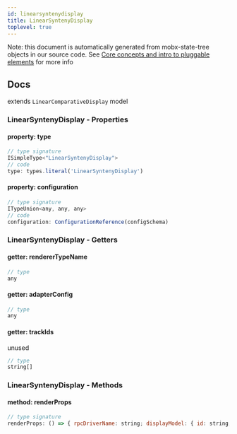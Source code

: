 ```yaml
---
id: linearsyntenydisplay
title: LinearSyntenyDisplay
toplevel: true
---
```


Note: this document is automatically generated from mobx-state-tree objects in
our source code. See [Core concepts and intro to pluggable
elements](/docs/developer_guide/) for more info

## Docs

extends `LinearComparativeDisplay` model

### LinearSyntenyDisplay - Properties

#### property: type

```js
// type signature
ISimpleType<"LinearSyntenyDisplay">
// code
type: types.literal('LinearSyntenyDisplay')
```

#### property: configuration

```js
// type signature
ITypeUnion<any, any, any>
// code
configuration: ConfigurationReference(configSchema)
```

### LinearSyntenyDisplay - Getters

#### getter: rendererTypeName

```js
// type
any
```

#### getter: adapterConfig

```js
// type
any
```

#### getter: trackIds

unused

```js
// type
string[]
```

### LinearSyntenyDisplay - Methods

#### method: renderProps

```js
// type signature
renderProps: () => { rpcDriverName: string; displayModel: { id: string; type: never; rpcDriverName: string; configuration: any; height: number; } & NonEmptyObject & { rendererTypeName: string; error: unknown; } & ... 6 more ... & IStateTreeNode<...>; config: any; width: number; height: number; }
```
